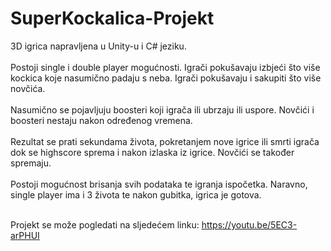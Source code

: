 # SuperKockalica-Projekt

3D igrica napravljena u Unity-u i C# jeziku.<br><br> Postoji single i double player mogućnosti. Igrači pokušavaju izbjeći što više kockica koje nasumično padaju s neba. Igrači pokušavaju i sakupiti što više novčića.<br><br> Nasumično se pojavljuju boosteri koji igrača ili ubrzaju ili uspore. Novčići i boosteri nestaju nakon određenog vremena. <br><br>Rezultat se prati sekundama života, pokretanjem nove igrice ili smrti igrača dok se highscore sprema i nakon izlaska iz igrice. Novčići se također spremaju. <br><br>Postoji mogućnost brisanja svih podataka te igranja ispočetka. Naravno, single player ima i 3 života te nakon gubitka, igrica je gotova.

<br> Projekt se može pogledati na sljedećem linku: https://youtu.be/5EC3-arPHUI
